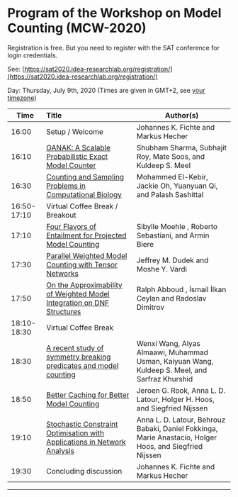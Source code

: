 ---
---
# Program of the Workshop on Model Counting (MCW-2020)

Registration is free. But you need to register with the SAT conference for login credentials.

See: [https://sat2020.idea-researchlab.org/registration/](https://sat2020.idea-researchlab.org/registration/)

Day: Thursday, July 9th, 2020 (Times are given in GMT+2, see [your timezone](https://everytimezone.com/s/8a562417))

| Time          | Title                                                 | Author(s)  |
| ------------- |:-------------| -----|
| 16:00        | Setup / Welcome                                                 | Johannes K. Fichte and Markus Hecher |
| 16:10        | [GANAK: A Scalable Probabilistic Exact Model Counter](../../assets/files/2020/submissions/MCW_2020_paper_4.pdf) | Shubham Sharma, Subhajit Roy, Mate Soos, and Kuldeep S. Meel |
| 16:30        | [Counting and Sampling Problems in Computational Biology](../../assets/files/2020/submissions/MCW_2020_paper_5.pdf) | Mohammed El-Kebir, Jackie Oh, Yuanyuan Qi, and Palash Sashittal|
| 16:50-17:10  | Virtual Coffee Break / Breakout  | |
| 17:10        | [Four Flavors of Entailment for Projected Model Counting](../../assets/files/2020/submissions/MCW_2020_paper_2.pdf) | Sibylle Moehle , Roberto Sebastiani, and Armin Biere |
| 17:30        | [Parallel Weighted Model Counting with Tensor Networks](../../assets/files/2020/submissions/MCW_2020_paper_1.pdf) | Jeffrey M. Dudek and Moshe Y. Vardi |
| 17:50        | [On the Approximability of Weighted Model Integration on DNF Structures](../../assets/files/2020/submissions/MCW_2020_paper_8.pdf) | Ralph Abboud , İsmail İlkan Ceylan and Radoslav Dimitrov |
| 18:10-18:30  | Virtual Coffee Break | |
| 18:30        | [A recent study of symmetry breaking predicates and model counting](../../assets/files/2020/submissions/MCW_2020_paper_6.pdf) | Wenxi Wang, Alyas Almaawi, Muhammad Usman, Kaiyuan Wang, Kuldeep S. Meel, and Sarfraz Khurshid |
| 18:50       |  [Better Caching for Better Model Counting](../../assets/files/2020/submissions/MCW_2020_paper_10.pdf) | Jeroen G. Rook, Anna L. D. Latour, Holger H. Hoos, and Siegfried Nijssen|
| 19:10       | [Stochastic Constraint Optimisation with Applications in Network Analysis](../../assets/files/2020/submissions/MCW_2020_paper_7.pdf)  | Anna L. D. Latour, Behrouz Babaki, Daniel Fokkinga, Marie Anastacio, Holger Hoos, and Siegfried Nijssen|
| 19:30      | Concluding discussion | Johannes K. Fichte and Markus Hecher |


---